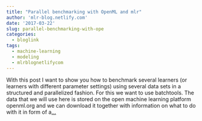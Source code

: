 ```yaml
---
title: "Parallel benchmarking with OpenML and mlr"
author: 'mlr-blog.netlify.com'
date: '2017-03-22'
slug: parallel-benchmarking-with-ope
categories:
  - bloglink
tags:
  - machine-learning
  - modeling
  - mlrblognetlifycom
---
```


With this post I want to show you how to benchmark several learners (or learners with different parameter settings) using several data sets in a structured and parallelized fashion. For this we want to use batchtools. The data that we will use here is stored on the open machine learning platform openml.org and we can download it together with information on what to do with it in form of a[... <i class="fas fa-external-link-alt"></i>](https://mlr-blog.netlify.com/post/2017-03-22-parallel_benchmarking_with_openml_and_mlr/)

